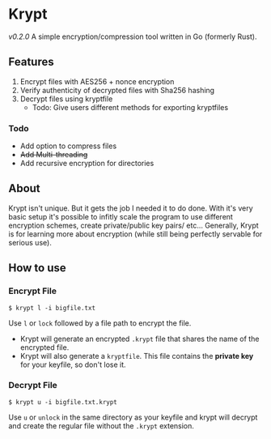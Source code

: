 # Krypt
*v0.2.0*
A simple encryption/compression tool written in Go (formerly Rust).

## Features
1. Encrypt files with AES256 + nonce encryption
2. Verify authenticity of decrypted files with Sha256 hashing
2. Decrypt files using kryptfile
    * Todo: Give users different methods for exporting kryptfiles

### Todo
* Add option to compress files
* <s>Add Multi-threading</s>
* Add recursive encryption for directories

## About 
Krypt isn't unique. But it gets the job I needed it to do done. With it's very basic setup it's possible to infitly scale the program to use different encryption schemes, create private/public key pairs/ etc...
Generally, Krypt is for learning more about encryption (while still being perfectly servable for serious use).

## How to use
### Encrypt File
`$ krypt l -i bigfile.txt`

Use `l` or `lock` followed by a file path to encrypt the file. 
* Krypt will generate an encrypted `.krypt` file that shares the name of the encrypted file.
* Krypt will also generate a `kryptfile`. This file contains the **private key** for your keyfile, so don't lose it.

### Decrypt File
`$ krypt u -i bigfile.txt.krypt`

Use `u` or `unlock` in the same directory as your keyfile and krypt will decrypt and create the regular file without the `.krypt` extension. 